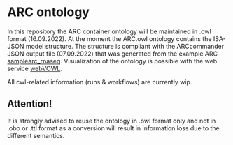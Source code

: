 # ARC ontology

In this repository the ARC container ontology will be maintained in .owl format (16.09.2022). At the moment the ARC.owl ontology contains the ISA-JSON model structure. The structure is compliant with the ARCcommander JSON output file (07.09.2022) that was generated from the example ARC [samplearc_rnaseq](https://git.nfdi4plants.org/brilator/samplearc_rnaseq). Visualization of the ontology is possible with the web service [webVOWL](https://service.tib.eu/webvowl/).

All cwl-related information (runs & workflows) are currently wip. 

## **Attention!**
It is strongly advised to reuse the ontology in .owl format only and not in .obo or .ttl format as a conversion will result in information loss due to the different semantics.

